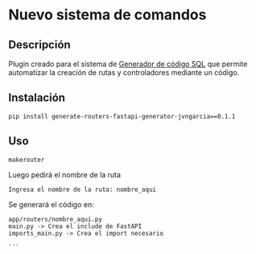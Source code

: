# Nuevo sistema de comandos

## Descripción

Plugin creado para el sistema de [Generador de código SQL](https://github.com/maafinocode/fastapi-generator) que permite automatizar la creación de rutas y controladores mediante un código.

## Instalación
```
pip install generate-routers-fastapi-generator-jvngarcia==0.1.1
```

## Uso

```
makerouter
```

Luego pedirá el nombre de la ruta
```
Ingresa el nombre de la ruta: nombre_aqui
```

Se generará el código en:
````
app/routers/nombre_aqui.py
main.py -> Crea el include de FastAPI
imports_main.py -> Crea el import necesario

```
